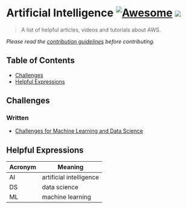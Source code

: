 # Artificial Intelligence [![Awesome](https://cdn.rawgit.com/sindresorhus/awesome/d7305f38d29fed78fa85652e3a63e154dd8e8829/media/badge.svg)](https://github.com/sindresorhus/awesome) ![](https://img.shields.io/badge/igorgcustodio-ai-brightgreen)

> A list of helpful articles, videos and tutorials about AWS.

*Please read the [contribution guidelines](../readme.md/#guidelines) before contributing.*


## Table of Contents

- [Challenges](#challenges)
- [Helpful Expressions](#helpful-expressions)

## Challenges

### Written

- [Challenges for Machine Learning and Data Science](
https://www.kaggle.com/)

## Helpful Expressions

| Acronym | Meaning |
| ---- | ---- |
| AI | artificial intelligence |
| DS | data science |
| ML | machine learning |
